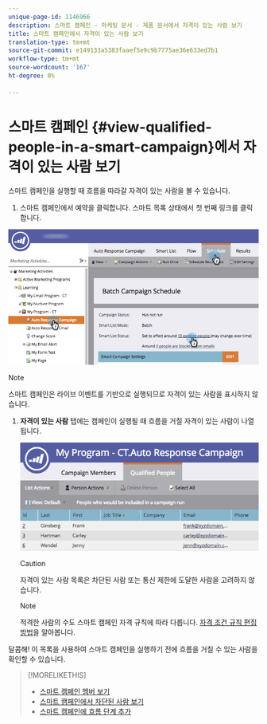 ```yaml
---
unique-page-id: 1146966
description: 스마트 캠페인 - 마케팅 문서 - 제품 문서에서 자격이 있는 사람 보기
title: 스마트 캠페인에서 자격이 있는 사람 보기
translation-type: tm+mt
source-git-commit: e149133a5383faaef5e9c9b7775ae36e633ed7b1
workflow-type: tm+mt
source-wordcount: '167'
ht-degree: 0%

---
```



# 스마트 캠페인 {#view-qualified-people-in-a-smart-campaign}에서 자격이 있는 사람 보기

스마트 캠페인을 실행할 때 흐름을 따라갈 자격이 있는 사람을 볼 수 있습니다.

1. 스마트 캠페인에서 예약을 클릭합니다. 스마트 목록 상태에서 첫 번째 링크를 클릭합니다.

![](assets/qualifedpeople-hands.png)

>[!NOTE]
>
>스마트 캠페인은 라이브 이벤트를 기반으로 실행되므로 자격이 있는 사람을 표시하지 않습니다.

1. **자격이 있는 사람** 탭에는 캠페인이 실행될 때 흐름을 거칠 자격이 있는 사람이 나열됩니다.

   ![](assets/qualifiedpeople-tab.png)

   >[!CAUTION]
   >
   >자격이 있는 사람 목록은 차단된 사람 또는 통신 제한에 도달한 사람을 고려하지 않습니다.

   >[!NOTE]
   >
   >적격한 사람의 수도 스마트 캠페인 자격 규칙에 따라 다릅니다. [자격 조건 규칙 편집 방법](../../../../product-docs/core-marketo-concepts/smart-campaigns/using-smart-campaigns/edit-qualification-rules-in-a-smart-campaign.md)을 알아봅니다.

달콤해! 이 목록을 사용하여 스마트 캠페인을 실행하기 전에 흐름을 거칠 수 있는 사람을 확인할 수 있습니다.

>[!MORELIKETHIS]
>
>* [스마트 캠페인 멤버 보기](view-smart-campaign-members.md)
>* [스마트 캠페인에서 차단된 사람 보기](view-blocked-people-in-a-smart-campaign.md)
>* [스마트 캠페인에 흐름 단계 추가](../../../../product-docs/core-marketo-concepts/smart-campaigns/flow-actions/add-a-flow-step-to-a-smart-campaign.md)

>




